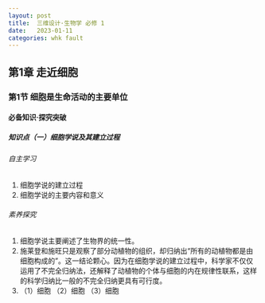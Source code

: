 ```yaml
---
layout: post
title:  三维设计·生物学 必修 1
date:   2023-01-11
categories: whk fault
---
```


## 第1章 走近细胞

### 第1节 细胞是生命活动的主要单位

#### 必备知识·探究突破

##### 知识点（一）细胞学说及其建立过程

###### 自主学习

1. 细胞学说的建立过程
2. 细胞学说的主要内容和意义

###### 素养探究

1. 细胞学说主要阐述了生物界的统一性。
2. 施莱登和施旺只是观察了部分动植物的组织，却归纳出“所有的动植物都是由细胞构成的”。这一结论颗心。因为在细胞学说的建立过程中，科学家不仅仅运用了不完全归纳法，还解释了动植物的个体与细胞的内在规律性联系，这样的科学归纳比一般的不完全归纳更具有可行度。
3. （1）细胞
（2）细胞
    （3）细胞
